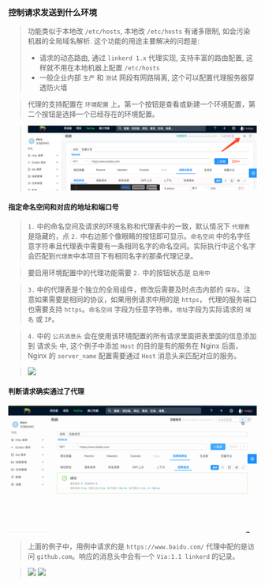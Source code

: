 ### 控制请求发送到什么环境

> 功能类似于本地改 `/etc/hosts`, 本地改 `/etc/hosts` 有诸多限制, 如会污染机器的全局域名解析. 这个功能的用途主要解决的问题是: 
> 
> - 请求的动态路由, 通过 `linkerd 1.x` 代理实现, 支持丰富的路由配置, 这样就不用在本地机器上配置 `/etc/hosts` 
> - 一般企业内部 `生产` 和 `测试` 网段有网路隔离, 这个可以配置代理服务器穿透防火墙

> 代理的支持配置在 `环境配置` 上。第一个按钮是查看或新建一个环境配置，第二个按钮是选择一个已经存在的环境配置。

> ![](./images/select-a-env.png)

#### 指定命名空间和对应的地址和端口号

> `1.` 中的命名空间及请求的环境名称和代理表中的一致，默认情况下 `代理表` 是隐藏的，点 `2.` 中右边那个像眼睛的按钮即可显示。`命名空间` 中的名字任意字符串且代理表中需要有一条相同名字的命名空间。实际执行中这个名字会匹配到`代理表`中本项目下有相同名字的那条代理记录。

> 要启用环境配置中的代理功能需要 `2.` 中的按钮状态是 `启用中`

> `3.` 中的代理表是个独立的全局组件，修改后需要及时点击内部的 `保存`。注意如果需要是相同的协议，如果用例请求中用的是 `https`， 代理的服务端口也需要支持 `https`。`命名空间` 字段为任意字符串，`地址`字段为实际请求的 `域名` 或 `IP`。

> `4.` 中的 `公共消息头` 会在使用该环境配置的所有请求里面把表里面的信息添加到 请求头 中, 这个例子中添加 `Host` 的目的是有的服务在 Nginx 后面，Nginx 的 `server_name` 配置需要通过 `Host` 消息头来匹配对应的服务。

> ![](./images/set-a-proxy.png)

#### 判断请求确实通过了代理

![](./gif/proxy.gif)

> 上面的例子中，用例中请求的是 `https://www.baidu.com/` 代理中配的是访问 `github.com`。响应的消息头中会有一个 `Via:1.1 linkerd` 的记录。

> ![](./images/proxy-response.png)
> ![](./images/proxy-linkerd-header.png)
